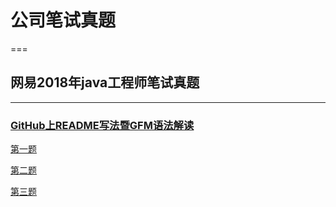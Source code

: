 # 公司笔试真题
===
## 网易2018年java工程师笔试真题
----
### [GitHub上README写法暨GFM语法解读](https://blog.csdn.net/guodongxiaren/article/details/23690801)  

[第一题](https://blog.csdn.net/shaukon/article/details/78173911)    

[第二题](https://blog.csdn.net/guodongxiaren/article/details/23690801)   

[第三题](https://blog.csdn.net/guodongxiaren/article/details/23690801)    

 
